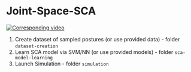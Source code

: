 # Joint-Space-SCA
[![Corresponding video](https://img.youtube.com/vi/u3lTwFZFicY/0.jpg)](https://www.youtube.com/watch?v=u3lTwFZFicY)
1. Create dataset of sampled postures (or use provided data) - folder `dataset-creation`
2. Learn SCA model via SVM/NN (or use provided models)  - folder `sca-model-learning`
3. Launch Simulation - folder `simulation`

